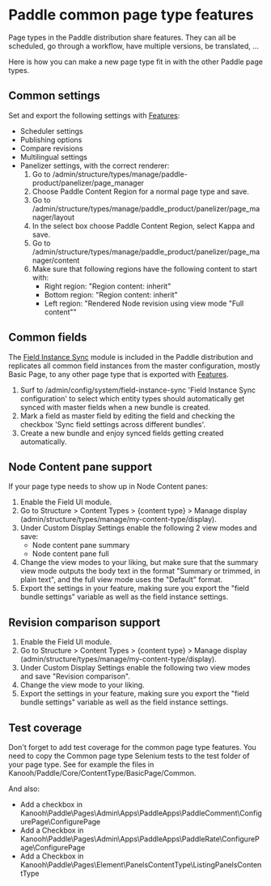 # Paddle common page type features
Page types in the Paddle distribution share features. They can all be 
scheduled, go through a workflow, have multiple versions, be translated, ...

Here is how you can make a new page type fit in with the other Paddle page 
types.

## Common settings
Set and export the following settings with [Features](https://www.drupal.org/project/features):
- Scheduler settings
- Publishing options
- Compare revisions
- Multilingual settings
- Panelizer settings, with the correct renderer:
    1. Go to /admin/structure/types/manage/paddle-product/panelizer/page_manager
    2. Choose Paddle Content Region for a normal page type and save.
    3. Go to /admin/structure/types/manage/paddle_product/panelizer/page_manager/layout
    4. In the select box choose Paddle Content Region, select Kappa and save.
    5. Go to /admin/structure/types/manage/paddle_product/panelizer/page_manager/content
    6. Make sure that following regions have the following content to start with:
        - Right region: "Region content: inherit"
        - Bottom region: "Region content: inherit"
        - Left region: "Rendered Node revision using view mode "Full content""

## Common fields
The [Field Instance Sync](https://www.drupal.org/project/field_instance_sync) 
module is included in the Paddle distribution and replicates all common field 
instances from the master configuration, mostly Basic Page, to any other page 
type that is exported with [Features](https://www.drupal.org/project/features).

1. Surf to /admin/config/system/field-instance-sync 'Field Instance Sync 
configuration' to select which entity types should automatically get synced 
with master fields when a new bundle is created.
2. Mark a field as master field by editing the field and checking the checkbox 
'Sync field settings across different bundles'. 
3. Create a new bundle and enjoy synced fields getting created automatically.

## Node Content pane support
If your page type needs to show up in Node Content panes:
1. Enable the Field UI module.
2. Go to Structure > Content Types > {content type} > Manage display 
(admin/structure/types/manage/my-content-type/display).
3. Under Custom Display Settings enable the following 2 view modes and save:
    - Node content pane summary
    - Node content pane full
4. Change the view modes to your liking, but make sure that the summary view 
mode outputs the body text in the format "Summary or trimmed, in plain text", 
and the full view mode uses the "Default" format.
5. Export the settings in your feature, making sure you export the "field 
bundle settings" variable as well as the field instance settings.

## Revision comparison support
1. Enable the Field UI module.
2. Go to Structure > Content Types > {content type} > Manage display 
(admin/structure/types/manage/my-content-type/display).
3. Under Custom Display Settings enable the following two view modes and save 
"Revision comparison".
4. Change the view mode to your liking.
5. Export the settings in your feature, making sure you export the "field 
bundle settings" variable as well as the field instance settings.

## Test coverage
Don't forget to add test coverage for the common page type features. You need 
to copy the Common page type Selenium tests to the test folder of your page 
type. See for example the files in Kanooh/Paddle/Core/ContentType/BasicPage/Common.

And also:
- Add a checkbox in Kanooh\Paddle\Pages\Admin\Apps\PaddleApps\PaddleComment\ConfigurePage\ConfigurePage
- Add a Checkbox in Kanooh\Paddle\Pages\Admin\Apps\PaddleApps\PaddleRate\ConfigurePage\ConfigurePage
- Add a Checkbox in Kanooh\Paddle\Pages\Element\PanelsContentType\ListingPanelsContentType
